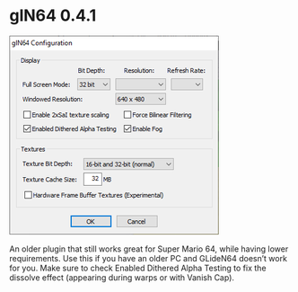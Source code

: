 # glN64 0.4.1

![](./img/gln64.png)

An older plugin that still works great for Super Mario 64, while having lower requirements. Use this if you have an older PC and GLideN64 doesn’t work for you. Make sure to check Enabled Dithered Alpha Testing to fix the dissolve effect (appearing during warps or with Vanish Cap).